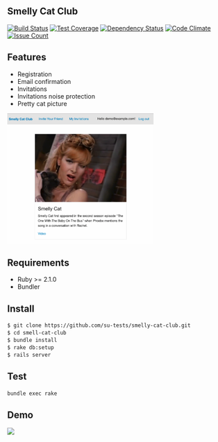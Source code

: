 ## Smelly Cat Club

[![Build Status](https://travis-ci.org/su-tests/smelly-cat-club.svg?branch=master)](https://travis-ci.org/su-tests/smelly-cat-club)
[![Test Coverage](https://lima.codeclimate.com/github/su-tests/smelly-cat-club/badges/coverage.svg)](https://lima.codeclimate.com/github/su-tests/smelly-cat-club/coverage)
[![Dependency Status](https://gemnasium.com/badges/github.com/su-tests/smelly-cat-club.svg)](https://gemnasium.com/github.com/su-tests/smelly-cat-club)
[![Code Climate](https://lima.codeclimate.com/github/su-tests/smelly-cat-club/badges/gpa.svg)](https://lima.codeclimate.com/github/su-tests/smelly-cat-club)
[![Issue Count](https://lima.codeclimate.com/github/su-tests/smelly-cat-club/badges/issue_count.svg)](https://lima.codeclimate.com/github/su-tests/smelly-cat-club)

## Features

* Registration
* Email confirmation
* Invitations
* Invitations noise protection
* Pretty cat picture

<img src='screenshot.png' style='height: 300px;' />

## Requirements

* Ruby >= 2.1.0
* Bundler

## Install

```bash
$ git clone https://github.com/su-tests/smelly-cat-club.git
$ cd smell-cat-club
$ bundle install
$ rake db:setup
$ rails server
```

## Test

```bundle exec rake```

## Demo

![](demo.gif)
